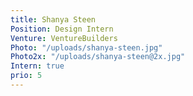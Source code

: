 ```yaml
---
title: Shanya Steen
Position: Design Intern
Venture: VentureBuilders
Photo: "/uploads/shanya-steen.jpg"
Photo2x: "/uploads/shanya-steen@2x.jpg"
Intern: true
prio: 5
---
```


